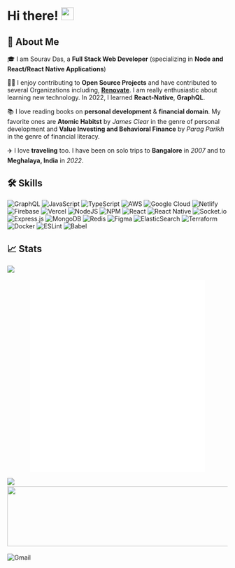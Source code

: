 # Hi there! <img src="https://media.giphy.com/media/hvRJCLFzcasrR4ia7z/giphy.gif" width="29px" height="29px">

## 🚀 About Me

🎓 I am Sourav Das, a **Full Stack Web Developer** (specializing in **Node and React/React Native Applications**)

👨‍💻 I enjoy contributing to **Open Source Projects** and have contributed to several Organizations including, **[Renovate](https://github.com/renovatebot/renovate)**. I am really enthusiastic about learning new technology. In 2022, I learned **React-Native**, **GraphQL**.

📚 I love reading books on **personal development** & **financial domain**. My favorite ones are **Atomic Habitst** by _James Clear_ in the genre of personal development and **Value Investing and Behavioral Finance** by _Parag Parikh_ in the genre of financial literacy.

✈️ I love **traveling** too. I have been on solo trips to **Bangalore** in _2007_ and to **Meghalaya, India** in _2022_.

## 🛠️ Skills
![GraphQL](https://img.shields.io/badge/-GraphQL-E10098?style=flat&logo=graphql&logoColor=white) 
![JavaScript](https://img.shields.io/badge/javascript-%23323330.svg?style=flat&logo=javascript&logoColor=%23F7DF1E) 
![TypeScript](https://img.shields.io/badge/typescript-%23007ACC.svg?style=flat&logo=typescript&logoColor=white) 
![AWS](https://img.shields.io/badge/AWS-%23FF9900.svg?style=flat&logo=amazon-aws&logoColor=white) 
![Google Cloud](https://img.shields.io/badge/Google%20Cloud-%234285F4.svg?style=flat&logo=google-cloud&logoColor=white) 
![Netlify](https://img.shields.io/badge/netlify-%23000000.svg?style=flat&logo=netlify&logoColor=#00C7B7) 
![Firebase](https://img.shields.io/badge/firebase-%23039BE5.svg?style=flat&logo=firebase)
![Vercel](https://img.shields.io/badge/vercel-%23000000.svg?style=flat&logo=vercel&logoColor=white)
![NodeJS](https://img.shields.io/badge/node.js-6DA55F?style=flat&logo=node.js&logoColor=white)
![NPM](https://img.shields.io/badge/NPM-%23000000.svg?style=flat&logo=npm&logoColor=white)
![React](https://img.shields.io/badge/react-%2320232a.svg?style=flat&logo=react&logoColor=%2361DAFB)
![React Native](https://img.shields.io/badge/react_native-%2320232a.svg?style=flat&logo=react&logoColor=%2361DAFB)
![Socket.io](https://img.shields.io/badge/Socket.io-black?style=flat&logo=socket.io&badgeColor=010101) ![Express.js](https://img.shields.io/badge/express.js-%23404d59.svg?style=flat&logo=express&logoColor=%2361DAFB)
![MongoDB](https://img.shields.io/badge/MongoDB-%234ea94b.svg?style=flat&logo=mongodb&logoColor=white)
![Redis](https://img.shields.io/badge/redis-%23DD0031.svg?style=flat&logo=redis&logoColor=white)
![Figma](https://img.shields.io/badge/figma-%23F24E1E.svg?style=flat&logo=figma&logoColor=white)
![ElasticSearch](https://img.shields.io/badge/-ElasticSearch-005571?style=flat&logo=elasticsearch)
![Terraform](https://img.shields.io/badge/terraform-%235835CC.svg?style=flat&logo=terraform&logoColor=white)
![Docker](https://img.shields.io/badge/docker-%230db7ed.svg?style=flat&logo=docker&logoColor=white)
![ESLint](https://img.shields.io/badge/ESLint-4B3263?style=flat&logo=eslint&logoColor=white)
![Babel](https://img.shields.io/badge/Babel-F9DC3e?style=flat&logo=babel&logoColor=black)




## 📈 Stats
<a href="https://1xengineer.com/?ref=github">
  <img height="137px" src="https://github-readme-stats.vercel.app/api?username=souravdasslg&hide_title=true&hide_border=true&show_icons=true&include_all_commits=true&count_private=true&line_height=21&text_color=000&icon_color=000&bg_color=0,ea6161,ffc64d,fffc4d,52fa5a&theme=graywhite"/>  
</a>

<p align="center">
  <img align="center" width="400" src="https://github.com/souravdasslg/souravdasslg/blob/master/github-metrics.svg">
</p>

<a href="https://1xengineer.com/?ref=github">
  <img height="137px" src="https://github-readme-stats.vercel.app/api/top-langs/?username=souravdasslg&hide=html&hide_title=true&hide_border=true&layout=compact&langs_count=6&text_color=000&icon_color=fff&bg_color=0,52fa5a,4dfcff,c64dff&theme=graywhite" />
</a>

<a href="https://1xengineer.com/?ref=github">
  <img height="137px" width="1000px" src="https://github-readme-streak-stats.herokuapp.com?user=souravdasslg&theme=cobalt&hide_border=true" />
</a>

<br>



![Gmail](https://img.shields.io/badge/-Gmail-EA4335.svg?style=flat&logo=Gmail&logoColor=white) 